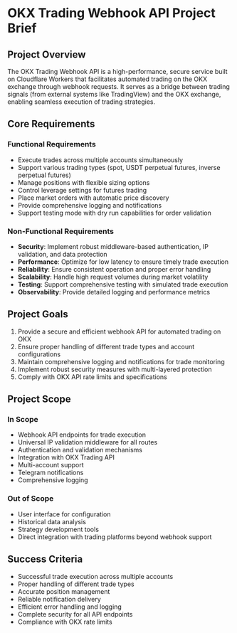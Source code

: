 # OKX Trading Webhook API Project Brief

## Project Overview
The OKX Trading Webhook API is a high-performance, secure service built on Cloudflare Workers that facilitates automated trading on the OKX exchange through webhook requests. It serves as a bridge between trading signals (from external systems like TradingView) and the OKX exchange, enabling seamless execution of trading strategies.

## Core Requirements

### Functional Requirements
- Execute trades across multiple accounts simultaneously
- Support various trading types (spot, USDT perpetual futures, inverse perpetual futures)
- Manage positions with flexible sizing options
- Control leverage settings for futures trading
- Place market orders with automatic price discovery
- Provide comprehensive logging and notifications
- Support testing mode with dry run capabilities for order validation

### Non-Functional Requirements
- **Security**: Implement robust middleware-based authentication, IP validation, and data protection
- **Performance**: Optimize for low latency to ensure timely trade execution
- **Reliability**: Ensure consistent operation and proper error handling
- **Scalability**: Handle high request volumes during market volatility
- **Testing**: Support comprehensive testing with simulated trade execution
- **Observability**: Provide detailed logging and performance metrics

## Project Goals
1. Provide a secure and efficient webhook API for automated trading on OKX
2. Ensure proper handling of different trade types and account configurations
3. Maintain comprehensive logging and notifications for trade monitoring
4. Implement robust security measures with multi-layered protection
5. Comply with OKX API rate limits and specifications

## Project Scope
### In Scope
- Webhook API endpoints for trade execution
- Universal IP validation middleware for all routes
- Authentication and validation mechanisms
- Integration with OKX Trading API
- Multi-account support
- Telegram notifications
- Comprehensive logging

### Out of Scope
- User interface for configuration
- Historical data analysis
- Strategy development tools
- Direct integration with trading platforms beyond webhook support

## Success Criteria
- Successful trade execution across multiple accounts
- Proper handling of different trade types
- Accurate position management
- Reliable notification delivery
- Efficient error handling and logging
- Complete security for all API endpoints 
- Compliance with OKX rate limits
